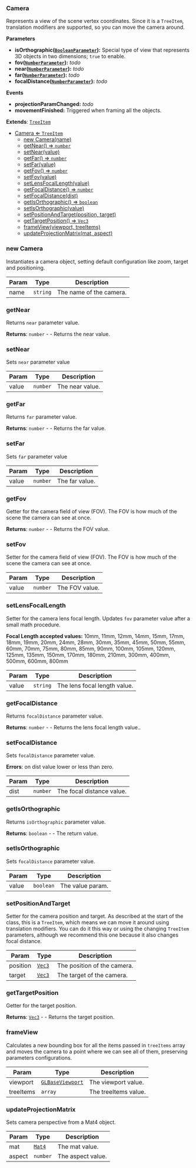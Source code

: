 <a name="Camera"></a>

### Camera 
Represents a view of the scene vertex coordinates. Since it is a `TreeItem`,
translation modifiers are supported, so you can move the camera around.

**Parameters**
* **isOrthographic([`BooleanParameter`](api/SceneTree\Parameters\BooleanParameter.md)):** Special type of view that represents 3D objects in two dimensions; `true` to enable.
* **fov([`NumberParameter`](api/SceneTree\Parameters\NumberParameter.md)):** _todo_
* **near([`NumberParameter`](api/SceneTree\Parameters\NumberParameter.md)):** _todo_
* **far([`NumberParameter`](api/SceneTree\Parameters\NumberParameter.md)):** _todo_
* **focalDistance([`NumberParameter`](api/SceneTree\Parameters\NumberParameter.md)):** _todo_

**Events**
* **projectionParamChanged:** _todo_
* **movementFinished:** Triggered when framing all the objects.


**Extends**: <code>[TreeItem](api/SceneTree\TreeItem.md)</code>  

* [Camera ⇐ <code>TreeItem</code>](#Camera)
    * [new Camera(name)](#new-Camera)
    * [getNear() ⇒ <code>number</code>](#getNear)
    * [setNear(value)](#setNear)
    * [getFar() ⇒ <code>number</code>](#getFar)
    * [setFar(value)](#setFar)
    * [getFov() ⇒ <code>number</code>](#getFov)
    * [setFov(value)](#setFov)
    * [setLensFocalLength(value)](#setLensFocalLength)
    * [getFocalDistance() ⇒ <code>number</code>](#getFocalDistance)
    * [setFocalDistance(dist)](#setFocalDistance)
    * [getIsOrthographic() ⇒ <code>boolean</code>](#getIsOrthographic)
    * [setIsOrthographic(value)](#setIsOrthographic)
    * [setPositionAndTarget(position, target)](#setPositionAndTarget)
    * [getTargetPosition() ⇒ <code>Vec3</code>](#getTargetPosition)
    * [frameView(viewport, treeItems)](#frameView)
    * [updateProjectionMatrix(mat, aspect)](#updateProjectionMatrix)

<a name="new_Camera_new"></a>

### new Camera
Instantiates a camera object, setting default configuration like zoom, target and positioning.


| Param | Type | Description |
| --- | --- | --- |
| name | <code>string</code> | The name of the camera. |

<a name="Camera+getNear"></a>

### getNear
Returns `near` parameter value.


**Returns**: <code>number</code> - - Returns the near value.  
<a name="Camera+setNear"></a>

### setNear
Sets `near` parameter value



| Param | Type | Description |
| --- | --- | --- |
| value | <code>number</code> | The near value. |

<a name="Camera+getFar"></a>

### getFar
Returns `far` parameter value.


**Returns**: <code>number</code> - - Returns the far value.  
<a name="Camera+setFar"></a>

### setFar
Sets `far` parameter value



| Param | Type | Description |
| --- | --- | --- |
| value | <code>number</code> | The far value. |

<a name="Camera+getFov"></a>

### getFov
Getter for the camera field of view (FOV).
The FOV is how much of the scene the camera can see at once.


**Returns**: <code>number</code> - - Returns the FOV value.  
<a name="Camera+setFov"></a>

### setFov
Setter for the camera field of view (FOV).
The FOV is how much of the scene the camera can see at once.



| Param | Type | Description |
| --- | --- | --- |
| value | <code>number</code> | The FOV value. |

<a name="Camera+setLensFocalLength"></a>

### setLensFocalLength
Setter for the camera lens focal length. Updates `fov` parameter value after a small math procedure.

**Focal Length accepted values:** 10mm, 11mm, 12mm, 14mm, 15mm, 17mm, 18mm,
19mm, 20mm, 24mm, 28mm, 30mm, 35mm, 45mm, 50mm, 55mm, 60mm, 70mm, 75mm, 80mm,
85mm, 90mm, 100mm, 105mm, 120mm, 125mm, 135mm, 150mm, 170mm, 180mm, 210mm, 300mm,
400mm, 500mm, 600mm, 800mm



| Param | Type | Description |
| --- | --- | --- |
| value | <code>string</code> | The lens focal length value. |

<a name="Camera+getFocalDistance"></a>

### getFocalDistance
Returns `focalDistance` parameter value.


**Returns**: <code>number</code> - - Returns the lens focal length value..  
<a name="Camera+setFocalDistance"></a>

### setFocalDistance
Sets `focalDistance` parameter value.


**Errors**: on dist value lower or less than zero.  

| Param | Type | Description |
| --- | --- | --- |
| dist | <code>number</code> | The focal distance value. |

<a name="Camera+getIsOrthographic"></a>

### getIsOrthographic
Returns `isOrthographic` parameter value.


**Returns**: <code>boolean</code> - - The return value.  
<a name="Camera+setIsOrthographic"></a>

### setIsOrthographic
Sets `focalDistance` parameter value.



| Param | Type | Description |
| --- | --- | --- |
| value | <code>boolean</code> | The value param. |

<a name="Camera+setPositionAndTarget"></a>

### setPositionAndTarget
Setter for the camera position and target.
As described at the start of the class, this is a `TreeItem`,
which means we can move it around using translation modifiers.
You can do it this way or using the changing `TreeItem` parameters,
although we recommend this one because it also changes focal distance.



| Param | Type | Description |
| --- | --- | --- |
| position | <code>[Vec3](api/Math\Vec3.md)</code> | The position of the camera. |
| target | <code>[Vec3](api/Math\Vec3.md)</code> | The target of the camera. |

<a name="Camera+getTargetPosition"></a>

### getTargetPosition
Getter for the target position.


**Returns**: <code>[Vec3](api/Math\Vec3.md)</code> - - Returns the target position.  
<a name="Camera+frameView"></a>

### frameView
Calculates a new bounding box for all the items passed in `treeItems` array
and moves the camera to a point where we can see all of them, preserving parameters configurations.



| Param | Type | Description |
| --- | --- | --- |
| viewport | <code>[GLBaseViewport](api/Renderer\GLBaseViewport.md)</code> | The viewport value. |
| treeItems | <code>array</code> | The treeItems value. |

<a name="Camera+updateProjectionMatrix"></a>

### updateProjectionMatrix
Sets camera perspective from a Mat4 object.



| Param | Type | Description |
| --- | --- | --- |
| mat | <code>[Mat4](api/Math\Mat4.md)</code> | The mat value. |
| aspect | <code>number</code> | The aspect value. |

